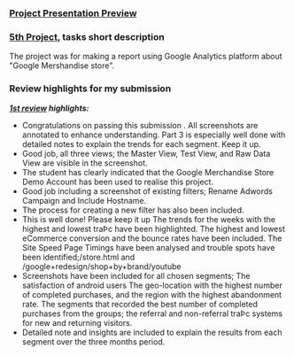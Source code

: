 ### [Project Presentation Preview](https://github.com/Mostafa-At-GitHub/Udacity-Marketing-Analytics-Nanodegree_-_MyProjects/blob/main/5th%20proj%20-%20Google%20Analytics%20Report/5TH%20PROJECT%20Use%20Advanced%20Displays%2C%20Segments%20%26%20Views.pdf)
### [5th Project](https://github.com/Mostafa-At-GitHub/Udacity-Marketing-Analytics-Nanodegree_-_MyProjects/blob/main/5th%20proj%20-%20Google%20Analytics%20Report/5TH%20PROJECT%20Use%20Advanced%20Displays%2C%20Segments%20%26%20Views.pdf), tasks short description

 The project was for making a report using Google Analytics platform about "Google Mershandise store".

### Review highlights for my submission

*__[1st review](https://github.com/Mostafa-At-GitHub/Udacity-Marketing-Analytics-Nanodegree_-_MyProjects/blob/main/5th%20proj%20-%20Google%20Analytics%20Report/Udacity%20Detailed%20Review/1st%20Udacity%20Review%20-%20Meets%20Specifications.pdf) highlights:__*

- Congratulations on passing this submission . All screenshots are annotated to enhance understanding. Part 3 is especially
well done with detailed notes to explain the trends for each segment. Keep it up.
- Good job, all three views; the Master View, Test View, and Raw Data View are visible in the screenshot.
- The student has clearly indicated that the Google Merchandise Store Demo Account has been used to realise
this project.
- Good job including a screenshot of existing filters; Rename Adwords Campaign and Include Hostname.
- The process for creating a new filter has also been included.
- This is well done! Please keep it up
The trends for the weeks with the highest and lowest traÞc have been highlighted.
The highest and lowest eCommerce conversion and the bounce rates have been included.
The Site Speed Page Timings have been analysed and trouble spots have been identified;/store.html
and /google+redesign/shop+by+brand/youtube
- Screenshots have been included for all chosen segments;
The satisfaction of android users
The geo-location with the highest number of completed purchases, and the region with the highest
abandonment rate.
The segments that recorded the best number of completed purchases from the groups; the referral and
non-referral traÞc systems for new and returning visitors.
- Detailed note and insights are included to explain the results from each segment over the three months
period.
